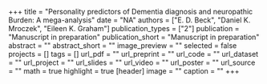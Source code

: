 +++
title = "Personality predictors of Dementia diagnosis and neuropathic Burden: A mega-analysis"
date = "NA"
authors = ["E. D. Beck", "Daniel K. Mroczek", "Eileen K. Graham"]
publication_types = ["2"]
publication = "Manuscript in preparation"
publication_short = "Manuscript in preparation"
abstract = ""
abstract_short = ""
image_preview = ""
selected = false
projects = []
tags = []
url_pdf = ""
url_preprint = ""
url_code = ""
url_dataset = ""
url_project = ""
url_slides = ""
url_video = ""
url_poster = ""
url_source = ""
math = true
highlight = true
[header]
image = ""
caption = ""
+++
